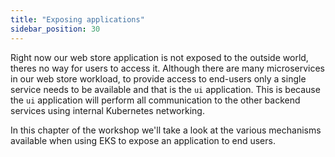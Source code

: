 ```yaml
---
title: "Exposing applications"
sidebar_position: 30
---
```


Right now our web store application is not exposed to the outside world, theres no way for users to access it. Although there are many microservices in our web store workload, to provide access to end-users only a single service needs to be available and that is the `ui` application. This is because the `ui` application will perform all communication to the other backend services using internal Kubernetes networking.

In this chapter of the workshop we'll take a look at the various mechanisms available when using EKS to expose an application to end users.

